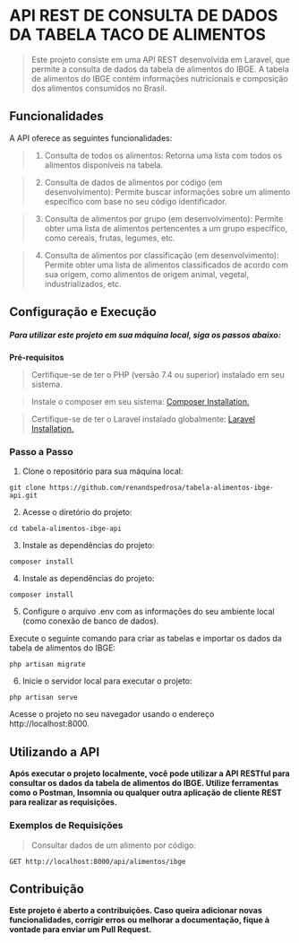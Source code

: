 # API REST DE CONSULTA DE DADOS DA TABELA TACO DE ALIMENTOS
> Este projeto consiste em uma API REST desenvolvida em Laravel, que permite a consulta de dados da tabela de alimentos do IBGE. A tabela de alimentos do IBGE contém informações nutricionais e composição dos alimentos consumidos no Brasil.
<!-- Atuamente tem apenas a do <b>IBGE</b> porém vou acrescentar a da <b>USDA</b> -->

## Funcionalidades
A API oferece as seguintes funcionalidades:

> 1. Consulta de todos os alimentos: Retorna uma lista com todos os alimentos disponíveis na tabela.

> 2. Consulta de dados de alimentos por código (em desenvolvimento): Permite buscar informações sobre um alimento específico com base no seu código identificador.

> 3. Consulta de alimentos por grupo (em desenvolvimento): Permite obter uma lista de alimentos pertencentes a um grupo específico, como cereais, frutas, legumes, etc.

> 4. Consulta de alimentos por classificação (em desenvolvimento): Permite obter uma lista de alimentos classificados de acordo com sua origem, como alimentos de origem animal, vegetal, industrializados, etc.

## Configuração e Execução
##### Para utilizar este projeto em sua máquina local, siga os passos abaixo:

<b> Pré-requisitos </b>
> Certifique-se de ter o PHP (versão 7.4 ou superior) instalado em seu sistema.

> Instale o composer em seu sistema: [Composer Installation.](https://getcomposer.org/doc/00-intro.md)

> Certifique-se de ter o Laravel instalado globalmente: [Laravel Installation.](https://laravel.com/docs/10.x)

### Passo a Passo
1. Clone o repositório para sua máquina local:
~~~git
git clone https://github.com/renandspedrosa/tabela-alimentos-ibge-api.git
~~~

2. Acesse o diretório do projeto:
~~~git
cd tabela-alimentos-ibge-api
~~~

3. Instale as dependências do projeto:
~~~git
composer install
~~~

4. Instale as dependências do projeto:
~~~git
composer install
~~~

5. Configure o arquivo .env com as informações do seu ambiente local (como conexão de banco de dados).

Execute o seguinte comando para criar as tabelas e importar os dados da tabela de alimentos do IBGE:
~~~git
php artisan migrate
~~~

6. Inicie o servidor local para executar o projeto:
~~~git
php artisan serve
~~~

Acesse o projeto no seu navegador usando o endereço http://localhost:8000.



## Utilizando a API
<b> Após executar o projeto localmente, você pode utilizar a API RESTful para consultar os dados da tabela de alimentos do IBGE. Utilize ferramentas como o Postman, Insomnia ou qualquer outra aplicação de cliente REST para realizar as requisições. </b>

### Exemplos de Requisições
> Consultar dados de um alimento por código:

~~~git
GET http://localhost:8000/api/alimentos/ibge
~~~


## Contribuição
<b> Este projeto é aberto a contribuições. Caso queira adicionar novas funcionalidades, corrigir erros ou melhorar a documentação, fique à vontade para enviar um Pull Request. </b>
